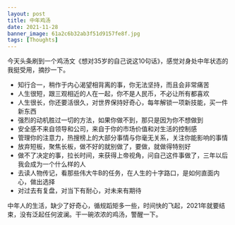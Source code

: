 ```yaml
---
layout: post
title: 中年鸡汤
date: 2021-11-28
banner_image: 61a2c6b32ab3f51d9157fe8f.jpg
tags: [Thoughts]
---
```


今天头条刷到一个鸡汤文《想对35岁的自己说这10句话》，感觉对身处中年状态的我挺受用，摘抄一下。

<!--more-->

- 知行合一，稍作于内心渴望相背离的事，你无法坚持，而且会非常痛苦
- 人生很短，跟三观相近的人在一起，你不是人民币，不必让所有都喜欢
- 人生很长，你还要活很久，对世界保持好奇心，每年解锁一项新技能，买一件新东西
- 强烈的动机胜过一切的方法，如果你做不到，那只是因为你不想做到
- 安全感不来自领导和公司，来自于你的市场价值和对生活的控制感
- 管理你的注意力，热搜榜上的大部分事情与你毫无关系，关注你能影响的事情
- 放弃短板，聚焦长板，做不好的就别做了，要做，就做得特别好
- 做不了决定的事，拉长时间，来获得上帝视角，问自己这件事做了，三年以后我会成为一个什么样的人
- 去读人物传记，看那些伟大牛B的任务，在人生的十字路口，是如何直面内心，做出选择
- 对过去有复盘，对当下有耐心，对未来有期待

中年人的生活，缺少了好奇心，循规蹈矩多一些，时间快的飞起，2021年就要结束，没有泛起任何波澜。干一碗浓浓的鸡汤，警醒一下。